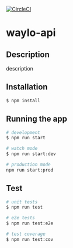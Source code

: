 [![CircleCI](https://circleci.com/gh/Hemesh-Unka/waylo-api.svg?style=svg)](https://circleci.com/gh/Hemesh-Unka/waylo-api)

# waylo-api

## Description

description

## Installation

```bash
$ npm install
```

## Running the app

```bash
# development
$ npm run start

# watch mode
$ npm run start:dev

# production mode
npm run start:prod
```

## Test

```bash
# unit tests
$ npm run test

# e2e tests
$ npm run test:e2e

# test coverage
$ npm run test:cov
```

